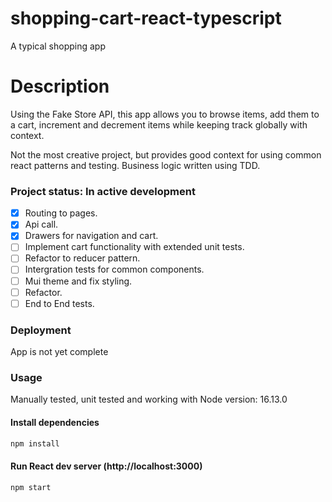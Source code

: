 # shopping-cart-react-typescript

A typical shopping app

# Description

Using the Fake Store API, this app allows you to browse items, add them to a cart, increment and decrement items while keeping track globally with context. 

Not the most creative project, but provides good context for using common react patterns and testing. Business logic written using TDD.

### Project status: In active development

- [x] Routing to pages.
- [x] Api call.
- [x] Drawers for navigation and cart.
- [ ] Implement cart functionality with extended unit tests.
- [ ] Refactor to reducer pattern.
- [ ] Intergration tests for common components.
- [ ] Mui theme and fix styling.
- [ ] Refactor.
- [ ] End to End tests.

### Deployment

App is not yet complete

### Usage

Manually tested, unit tested and working with Node version: 16.13.0

#### Install dependencies

```bash
npm install
```

#### Run React dev server (http://localhost:3000)

```bash
npm start
```
